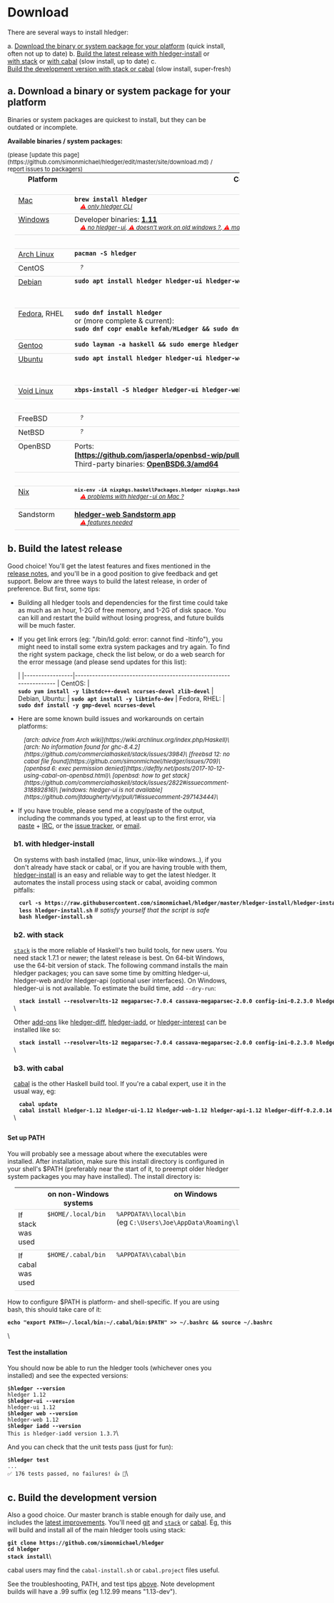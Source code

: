 # Download

There are several ways to install hledger:

a. [Download the binary or system package for your platform](#a.-download-a-binary-or-system-package) (quick install, often not up to date)
b. [Build the latest release with hledger-install](#b.-build-the-latest-release)
  or [with stack](#b2.-with-stack)
  or [with cabal](#b3.-with-cabal) (slow install, up to date)
c. [Build the development version with stack or cabal](#c.-build-the-development-version) (slow install, super-fresh)


<a name="a"></a>

## a. Download a binary or system package for your platform

<style>
table { margin-left:1em; }
tr { border-top:thin solid #ddd; border-bottom:thin solid #ddd; }
div > p > strong > code { margin-left:1em; } /* top-level code lines */
code { white-space:nowrap; }
tr { vertical-align:top; }
td { padding-bottom:.5em; padding-right:1em; }
td:first-of-type { 
  /* white-space:nowrap; */
  /* width:1%; */
}
a { white-space:nowrap; }
.warnings {
    display:inline-block;
    margin-left:1em;
    font-style:italic;
    font-size:small;
}
.warnings > a:before {
    content: " ⚠ ";
    color:red;
}
</style>

Binaries or system packages are quickest to install, but they can be outdated or incomplete.

**Available binaries / system packages:**
<div style="float:right; font-size:small;">
(please [update this page](https://github.com/simonmichael/hledger/edit/master/site/download.md) /
<br>report issues to packagers)
</div>

| Platform             | Command/Link           | Installs&nbsp;[version](https://repology.org/metapackage/hledger/badges)<br>(latest is [1.12](http://hledger.org/release-notes))
|----------------------|------------------------|----------------------------------------------------------------------------------------
| [Mac][]              | **`brew install hledger`** <br><span class=warnings>[only hledger CLI](https://github.com/simonmichael/hledger/issues/321#issuecomment-179920520)</span> | 1.11
| [Windows][]          | Developer binaries: **[1.11](https://ci.appveyor.com/api/buildjobs/rppu7oo05u283p0w/artifacts/hledger.zip)** <!-- or [latest nightly dev build](https://ci.appveyor.com/api/projects/simonmichael/hledger/artifacts/hledger.zip?branch=master) --> <br><span class=warnings> [no hledger-ui](https://github.com/jtdaugherty/vty/pull/1#issuecomment-297143444),[doesn't work on old windows ?](https://github.com/simonmichael/hledger/issues/774),[many files in PATH causing hangs](https://github.com/simonmichael/hledger/issues/791)<!-- ,[appveyor builds failing](https://github.com/simonmichael/hledger/issues/832) --> </span> | 1.11
| &nbsp;               |
| [Arch&nbsp;Linux][]  | **`pacman -S hledger`** | 1.11
| CentOS               | <span class=warnings>?</span> | 
| [Debian][]           | **`sudo apt install hledger hledger-ui hledger-web`** | 1.0.1&nbsp;(Stable), 1.5&nbsp;(Testing), 1.10&nbsp;(Unstable)
| [Fedora][],&nbsp;RHEL | **`sudo dnf install hledger`** <br>or (more complete & current):<br>**`sudo dnf copr enable kefah/HLedger && sudo dnf install hledger`** | 1.2&nbsp;(27), 1.4&nbsp;(28), 1.5&nbsp;(Rawhide)<br>or 1.9.1
| [Gentoo][]           | **`sudo layman -a haskell && sudo emerge hledger hledger-ui hledger-web`** | 1.11
| [Ubuntu][]           | **`sudo apt install hledger hledger-ui hledger-web`** | 0.26&nbsp;(16.04&nbsp;Xenial), 1.2&nbsp;(18.04&nbsp;Bionic), 1.5&nbsp;(18.10&nbsp;Cosmic)
| [Void&nbsp;Linux][]  | **`xbps-install -S hledger hledger-ui hledger-web hledger-api`** | 1.10
| &nbsp;               |
| FreeBSD              | <span class=warnings>?</span> | 
| NetBSD               | <span class=warnings>?</span> | 
| OpenBSD              | Ports: **[https://github.com/jasperla/openbsd-wip/pull/104](https://github.com/jasperla/openbsd-wip/pull/104)** <br>Third-party binaries: **[OpenBSD6.3/amd64](https://s3.amazonaws.com/openbsd-hledger/index.html)** | 1.10
| &nbsp;               |
| [Nix][]              | **<span style="font-size:small;">`nix-env -iA nixpkgs.haskellPackages.hledger nixpkgs.haskellPackages.hledger-ui nixpkgs.haskellPackages.hledger-web`</span>** <br><span class=warnings>[problems with hledger-ui on Mac ?](https://github.com/simonmichael/hledger/issues/613)</span> | 1.5&nbsp;(stable), 1.11&nbsp;(unstable)
| Sandstorm            | **[hledger-web Sandstorm app](https://apps.sandstorm.io/app/8x12h6p0x0nrzk73hfq6zh2jxtgyzzcty7qsatkg7jfg2mzw5n90)** <br><span class=warnings>[features needed](https://github.com/simonmichael/hledger/issues/425)</span> | 1.9.2

[Mac]: https://formulae.brew.sh/formula/hledger
[Mac contact]: mailto:

[Windows]: https://ci.appveyor.com/project/simonmichael/hledger
[Windows contact]: mailto:simon@joyful.com

[Arch&nbsp;Linux]: https://www.archlinux.org/packages/?sort=&q=hledger
[Arch&nbsp;Linux contact]: mailto:

[Debian]: https://packages.debian.org/search?searchon=names&keywords=hledger
[Debian contact]: mailto:debian-haskell@lists.debian.org

[Fedora]: https://apps.fedoraproject.org/packages/s/hledger
[Fedora contact]: mailto:

[Gentoo]: https://gentoo.zugaina.org/Search?search=hledger
[Gentoo contact]: mailto:

[Ubuntu]: https://packages.ubuntu.com/search?suite=all&searchon=names&keywords=hledger
[Ubuntu contact]: mailto:

[Void&nbsp;Linux]: https://voidlinux.org/packages/?q=hledger
[Void&nbsp;Linux contact]: mailto:

[Nix]: http://hydra.nixos.org/search?query=hledger
[Nix contact]: mailto:


<a name="b"></a>

## b. Build the latest release

Good choice! You'll get the latest features and fixes mentioned in the [release notes](release-notes.html),
and you'll be in a good position to give feedback and get support.
Below are three ways to build the latest release, in order of preference.
But first, some tips:

- Building all hledger tools and dependencies for the first time could
  take as much as an hour, 1-2G of free memory, and 1-2G of disk
  space.  You can kill and restart the build without losing progress,
  and future builds will be much faster.

- If you get link errors (eg: "/bin/ld.gold: error: cannot find -ltinfo"), 
  you might need to install some extra system packages and try again.
  To find the right system package, check the list below, or do a web search for the error message
  (and please send updates for this list):

    |
    |-----------------|-------------------------------------------------------------------
    | CentOS:         | **`sudo yum install -y libstdc++-devel ncurses-devel zlib-devel`** <!-- https://github.com/simonmichael/hledger/issues/715 -->
    | Debian, Ubuntu: | **`sudo apt install -y libtinfo-dev`**
    | Fedora, RHEL:   | **`sudo dnf install -y gmp-devel ncurses-devel`**

- Here are some known build issues and workarounds on certain platforms:

    <span class=warnings>
    [arch: advice from Arch wiki](https://wiki.archlinux.org/index.php/Haskell)\
    [arch: No information found for ghc-8.4.2](https://github.com/commercialhaskell/stack/issues/3984)\
    <!-- [arch: some past problems](https://github.com/simonmichael/hledger/issues/668) -->
    [freebsd 12: no cabal file found](https://github.com/simonmichael/hledger/issues/709)\
    [openbsd 6: exec permission denied](https://deftly.net/posts/2017-10-12-using-cabal-on-openbsd.html)\
    [openbsd: how to get stack](https://github.com/commercialhaskell/stack/issues/2822#issuecomment-318892816)\
    [windows: hledger-ui is not available](https://github.com/jtdaugherty/vty/pull/1#issuecomment-297143444)\
    </span>

- If you have trouble, please send me a copy/paste of the output,
  including the commands you typed, at least up to the first error, via
      [paste](http://paste.hledger.org) + [IRC](http://irc.hledger.org),
  or the [issue tracker](http://bugs.hledger.org), 
  or [email](docs.html#helpfeedback).


<div style="margin-left:1em; margin-bottom:2em;">

<a name="b1"></a>

### b1. with hledger-install

On systems with bash installed (mac, linux, unix-like windows..),
if you don't already have stack or cabal, or if you are having trouble with them,
[hledger-install](https://github.com/simonmichael/hledger/tree/master/hledger-install)
is an easy and reliable way to get the latest hledger.
It automates the install process using stack or cabal, avoiding common pitfalls:

  **`curl -s https://raw.githubusercontent.com/simonmichael/hledger/master/hledger-install/hledger-install.sh > hledger-install.sh`**\
  **`less hledger-install.sh`**  *# satisfy yourself that the script is safe*\
  **`bash hledger-install.sh`**

<a name="b2"></a>

### b2. with stack

[`stack`](http://haskell-lang.org/get-started) is the more reliable of Haskell's two build tools, for new users.
You need stack 1.7.1 or newer; the latest release is best.
On 64-bit Windows, use the 64-bit version of stack.
The following command installs the main hledger packages;
you can save some time by omitting hledger-ui, hledger-web and/or hledger-api (optional user interfaces).
On Windows, hledger-ui is not available.
To estimate the build time, add `--dry-run`:

  **`stack install --resolver=lts-12 megaparsec-7.0.4 cassava-megaparsec-2.0.0 config-ini-0.2.3.0 hledger-lib-1.12 hledger-1.12 hledger-ui-1.12 hledger-web-1.12 hledger-api-1.12`**\

Other [add-ons](/hledger.html#third-party-add-ons)
like
[hledger-diff](http://hackage.haskell.org/package/hledger-diff),
[hledger-iadd](http://hackage.haskell.org/package/hledger-iadd),
or [hledger-interest](http://hackage.haskell.org/package/hledger-interest)
can be installed like so:

  **`stack install --resolver=lts-12 megaparsec-7.0.4 cassava-megaparsec-2.0.0 config-ini-0.2.3.0 hledger-lib-1.12 hledger-diff-0.2.0.14 hledger-iadd-1.3.7 hledger-interest-1.5.3`**\

<a name="b3"></a>

### b3. with cabal

[cabal](https://www.haskell.org/cabal/) is the other Haskell build tool. If you're a cabal expert, use it in the usual way, eg:

  **`cabal update`**\
  **`cabal install hledger-1.12 hledger-ui-1.12 hledger-web-1.12 hledger-api-1.12 hledger-diff-0.2.0.14 hledger-iadd-1.3.7 hledger-interest-1.5.3`**\

</div>

#### Set up PATH

You will probably see a message about where the executables were installed.
After installation, make sure this install directory is configured in your shell's \$PATH
(preferably near the start of it, to preempt older hledger system packages you may have installed).
The install directory is:

|                    | on non-Windows systems | on Windows 
|--------------------|------------------------|------------------------------------------
| If stack was used  | `$HOME/.local/bin`     | `%APPDATA%\local\bin` (eg&nbsp;`C:\Users\Joe\AppData\Roaming\local\bin`)
| If cabal was used  | `$HOME/.cabal/bin`     | `%APPDATA%\cabal\bin`

How to configure \$PATH is platform- and shell-specific.
If you are using bash, this should take care of it:

  **`echo "export PATH=~/.local/bin:~/.cabal/bin:$PATH" >> ~/.bashrc && source ~/.bashrc`**

\

#### Test the installation

You should now be able to run the hledger tools (whichever ones you installed) and see the expected versions:

  `$`**`hledger --version`**\
  `hledger 1.12`\
  `$`**`hledger-ui --version`**\
  `hledger-ui 1.12`\
  `$`**`hledger web --version`**\
  `hledger-web 1.12`\
  `$`**`hledger iadd --version`**\
  `This is hledger-iadd version 1.3.7`\

And you can check that the unit tests pass (just for fun):

  `$`**`hledger test`**\
  `...`\
  `✅  176 tests passed, no failures! 👍 🎉`\



<a name="c"></a>

## c. Build the development version

Also a good choice. Our master branch is stable enough for daily use,
and includes the [latest improvements](https://github.com/simonmichael/hledger/commits/master).
You'll need [git](https://en.wikipedia.org/wiki/Git) and 
[`stack`](http://haskell-lang.org/get-started) or [cabal](https://www.haskell.org/cabal/).
Eg, this will build and install all of the main hledger tools using stack:

  **`git clone https://github.com/simonmichael/hledger`**\
  **`cd hledger`**\
  **`stack install`**\

cabal users may find the `cabal-install.sh` or `cabal.project` files useful.

See the troubleshooting, PATH, and test tips [above](#b).
Note development builds will have a .99 suffix (eg 1.12.99 means "1.13-dev").

